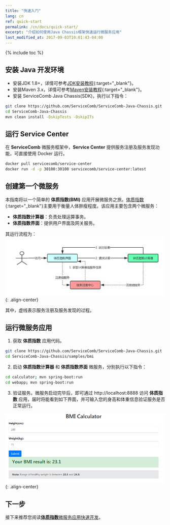 ```yaml
---
title: "快速入门"
lang: cn
ref: quick-start
permalink: /cn/docs/quick-start/
excerpt: "介绍如何使用Java Chassis框架快速运行微服务应用"
last_modified_at: 2017-09-03T10:01:43-04:00
---
```


{% include toc %}
## 安装 Java 开发环境
* 安装JDK 1.8+，详情可参考[JDK安装教程](https://docs.oracle.com/javase/8/docs/technotes/guides/install/install_overview.html){:target="_blank"}。
* 安装Maven 3.x，详情可参考[Maven安装教程](https://maven.apache.org/install.html){:target="_blank"}。
* 安装 ServiceComb Java Chassis(SDK)，执行以下指令：
```bash
git clone https://github.com/ServiceComb/ServiceComb-Java-Chassis.git
cd ServiceComb-Java-Chassis
mvn clean install -DskipTests -DskipITs
```

## 运行 Service Center
在 **ServiceComb** 微服务框架中，**Service Center** 提供服务注册及服务发现功能，可直接使用 Docker 运行。 
```bash
docker pull servicecomb/service-center
docker run -d -p 30100:30100 servicecomb/service-center:latest
```

## 创建第一个微服务
本指南将以一个简单的 **体质指数(BMI)** 应用开展微服务之旅。[体质指数](https://baike.baidu.com/item/BMI%E6%8C%87%E6%95%B0){:target="_blank"}主要用于衡量人体胖瘦程度。该应用主要包含两个微服务：
* **体质指数计算器**：负责处理运算事务。
* **体质指数界面**：提供用户界面及网关服务。

其运行流程为：  
![体质指数应用运行流程](/assets/images/quick-start-sample-workflow.png){: .align-center}

其中，虚线表示服务注册及服务发现的过程。

## 运行微服务应用
1. 获取 **体质指数** 应用代码。
```bash
git clone https://github.com/ServiceComb/ServiceComb-Java-Chassis.git
cd ServiceComb-Java-Chassis/samples/bmi
```
2. 启动 **体质指数计算器** 和 **体质指数界面** 微服务，分别执行以下指令：
```bash
cd calculator; mvn spring-boot:run
cd webapp; mvn spring-boot:run
```
3. 验证服务。微服务启动完毕后，即可通过 <a>http://localhost:8888</a> 访问 **体质指数** 应用，届时将能看到如下界面，并可输入您的身高和体重信息验证服务是否正常运行。

![体质指数应用运行界面](/assets/images/bmi-interface.png){: .align-center}

## 下一步
接下来推荐您阅读[**体质指数**微服务应用快速开发](/cn/docs/quick-start-bmi/)。
